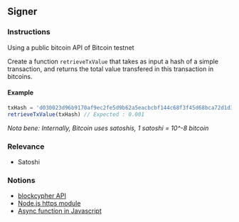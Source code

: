 ## Signer 

### Instructions

Using a public bitcoin API of Bitcoin testnet

Create a function `retrieveTxValue` that takes as input a hash of a simple transaction, and returns the total value transfered in this transaction in bitcoins.


#### Example

```js
txHash = 'd030023d96b9170af9ec2fe5d9b62a5eacbcbf144c68f3f45d68bca72d1d3649'
retrieveTxValue(txHash) // Expected : 0.001
```

*Nota bene: Internally, Bitcoin uses satoshis, 1 satoshi = 10^-8 bitcoin*


### Relevance

- Satoshi

### Notions

- [blockcypher API](https://www.blockcypher.com/dev/bitcoin/#blockchain-api)
- [Node.js https module](https://nodejs.org/api/https.html)
- [Async function in Javascript](https://developer.mozilla.org/fr/docs/Web/JavaScript/Reference/Statements/async_function)